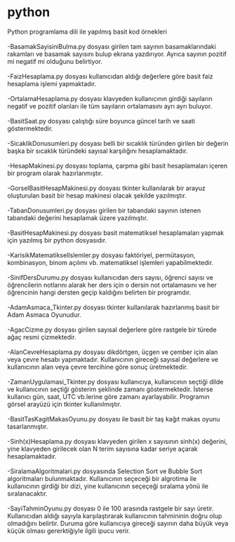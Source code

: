 # python
Python programlama dili ile yapılmış basit kod örnekleri<br><br>
-BasamakSayisiniBulma.py dosyası girilen tam sayının basamaklarındaki rakamları ve basamak sayısını bulup ekrana yazdırıyor. Ayrıca sayının pozitif mi negatif mi olduğunu belirtiyor.<br><br>
-FaizHesaplama.py dosyası kullanıcıdan aldığı değerlere göre basit faiz hesaplama işlemi yapmaktadır.<br><br>
-OrtalamaHesaplama.py dosyası klavyeden kullanıcının girdiği sayıların negatif ve pozitif olanları ile tüm sayıların ortalamasını ayrı ayrı buluyor.<br><br>
-BasitSaat.py dosyası çalıştığı süre boyunca güncel tarih ve saati göstermektedir.<br><br>
-SicaklikDonusumleri.py dosyası belli bir sıcaklık türünden girilen bir değerin başka bir sıcaklık türündeki sayısal karşılığını hesaplamaktadır.<br><br>
-HesapMakinesi.py dosyası toplama, çarpma gibi basit hesaplamaları içeren bir program olarak hazırlanmıştır.<br><br>
-GorselBasitHesapMakinesi.py dosyası tkinter kullanılarak bir arayuz oluşturulan basit bir hesap makinesi olacak şekilde yazılmıştır.<br><br>
-TabanDonusumleri.py dosyası girilen bir tabandaki sayının istenen tabandaki değerini hesaplamak üzere yazılmıştır.<br><br>
-BasitHesapMakinesi.py dosyası basit matematiksel hesaplamaları yapmak için yazılmış bir python dosyasıdır.<br><br>
-KarisikMatematikselIslemler.py dosyası faktöriyel, permütasyon, kombinasyon, binom açılımı vb. matematiksel işlemleri yapabilmektedir.<br><br>
-SinifDersDurumu.py dosyası kullanıcıdan ders sayısı, öğrenci sayısı ve öğrencilerin notlarını alarak her ders için o dersin not ortalamasını ve her öğrencinin hangi dersten geçip kaldığını belirten bir programdır.<br><br>
-AdamAsmaca_Tkinter.py dosyası tkinter kullanılarak hazırlanmış basit bir Adam Asmaca Oyunudur.<br><br>
-AgacCizme.py dosyası girilen sayısal değerlere göre rastgele bir türede ağaç resmi çizmektedir.<br><br>
-AlanCevreHesaplama.py dosyası dikdörtgen, üçgen ve çember için alan veya çevre hesabı yapmaktadır. Kullanıcının gireceği sayısal değerlere ve kullanıcının alan veya çevre tercihine göre sonuç üretmektedir.<br><br>
-ZamanUygulamasi_Tkinter.py dosyası kullanıcıya, kullanıcının seçtiği dilde ve kullanıcının seçtiği gösterim şeklinde zamanı göstermektedir. İsterse kullanıcı gün, saat, UTC vb.lerine göre zamanı ayarlayabilir. Programın görsel arayüzü için tkinter kullanılmıştır.<br><br>
-BasitTasKagitMakasOyunu.py dosyası ile basit bir taş kağıt makas oyunu tasarlanmıştır.<br><br>
-Sinh(x)Hesaplama.py dosyası klavyeden girilen x sayısının sinh(x) değerini, yine klavyeden girilecek olan N terim sayısına
kadar seriye açarak hesaplamaktadır.<br><br>
-SiralamaAlgoritmalari.py dosyasında Selection Sort ve Bubble Sort algoritmaları bulunmaktadır. Kullanıcının seçeceği bir algrotima ile kullanıcının girdiği bir dizi, yine kullanıcının seçeçeği sıralama yönü ile sıralanacaktır.<br><br>
-SayiTahminOyunu.py dosyası 0 ile 100 arasında rastgele bir sayı üretir. Kullanıcıdan aldığı sayıyla karşılaştırarak kullanıcının tahmininin doğru olup olmadığını belirtir. Duruma göre kullanıcıya gireceği sayının daha büyük veya küçük olması gererktiğiyle ilgili ipucu verir.
